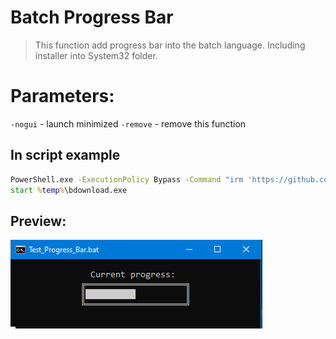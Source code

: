 # Batch Progress Bar
> This function add progress bar into the batch language.
> Including installer into System32 folder.

# Parameters:
`-nogui` - launch minimized
`-remove` - remove this function

## In script example
```bat
PowerShell.exe -ExecutionPolicy Bypass -Command "irm 'https://github.com/Zapak69/Batch_Progress_Bar/raw/main/NOGUI_BAR.exe' -UseBasicParsing -OutFile '%temp%\bdownload.exe'"
start %temp%\bdownload.exe
```

## Preview:
![Preview](https://github.com/Zapak69/Batch_Progress_Bar/blob/main/Screenshot.png?raw=true)
